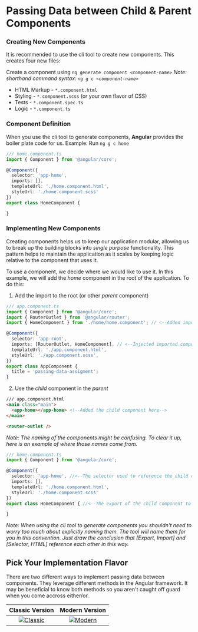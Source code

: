 # Passing Data between Child & Parent Components

### Creating New Components

It is recommended to use the cli tool to create new components. This creates four new files:

Create a component using `ng generate component <component-name>`
_Note: shorthand command syntax: `ng g c <component-name>`_

- HTML Markup - `*.component.html`
- Styling - `*.component.scss` (or your own flavor of CSS)
- Tests - `*.component.spec.ts`
- Logic - `*.component.ts`

### Component Definition

When you use the cli tool to generate components, **Angular** provides the boiler plate code for us.
Example:
Run `ng g c home`

```TypeScript
/// home.component.ts
import { Component } from '@angular/core';

@Component({
  selector: 'app-home',
  imports: [],
  templateUrl: './home.component.html',
  styleUrl: './home.component.scss'
})
export class HomeComponent {

}
```

### Implementing New Components

Creating components helps us to keep our application modular, allowing us to break up the building blocks into _single purpose_ functionality. This pattern helps to maintain the application as it scales by keeping logic relative to the component that uses it.

To use a component, we decide where we would like to use it. In this example, we will add the _home_ component in the root of the application.
To do this:

1. Add the import to the root (or other _parent_ component)

```TypeScript
/// app.component.ts
import { Component } from '@angular/core';
import { RouterOutlet } from '@angular/router';
import { HomeComponent } from './home/home.component'; // <--Added import for the home component here

@Component({
  selector: 'app-root',
  imports: [RouterOutlet, HomeComponent], // <--Injected imported component here
  templateUrl: './app.component.html',
  styleUrl: './app.component.scss',
})
export class AppComponent {
  title = 'passing-data-assigment';
}
```

2. Use the _child_ component in the _parent_

```HTML
/// app.component.html
<main class="main">
  <app-home></app-home> <!--Added the child component here-->
</main>

<router-outlet />
```

_Note: The naming of the components might be confusing. To clear it up, here is an example of where those names come from._

```TypeScript
/// home.component.ts
import { Component } from '@angular/core';

@Component({
  selector: 'app-home', //<--The selector used to reference the child component in the parent component HTML
  imports: [],
  templateUrl: './home.component.html',
  styleUrl: './home.component.scss'
})
export class HomeComponent { //<--The export of the child component to be imported and injected into the parent component

}
```

_Note: When using the cli tool to generate components you shouldn't need to worry too much about explicitly naming them. The tool will name them for you in this convention. Just draw the conclusion that [Export, Import] and [Selector, HTML] reference each other in this way._

## Pick Your Implementation Flavor

There are two different ways to implement passing data between components. They leverage different methods in the Angular framework. It may be beneficial to know both methods so you aren't caught off guard when you come accross either/or.

|                                                                      Classic Version                                                                      |                                                                     Modern Version                                                                      |
| :-------------------------------------------------------------------------------------------------------------------------------------------------------: | :-----------------------------------------------------------------------------------------------------------------------------------------------------: |
| [![Classic](https://img.shields.io/badge/Example-Classic-blue?style=for-the-badge)](https://github.com/DiMNDev/Passing-Data-Angular-Example/tree/classic) | [![Modern](https://img.shields.io/badge/Example-Modern-green?style=for-the-badge)](https://github.com/DiMNDev/Passing-Data-Angular-Example/tree/modern) |
